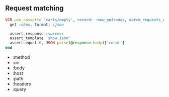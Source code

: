 ##  Request matching

```ruby
VCR.use_cassette 'carts/empty', record: :new_episodes, match_requests_on: [:method, :uri, :body] do
  get :show, format: :json

  assert_response :success
  assert_template 'show.json'
  assert_equal 0, JSON.parse(@response.body)['count']
end
```
* :method
* :uri
* :body
* :host
* :path
* :headers
* :query
